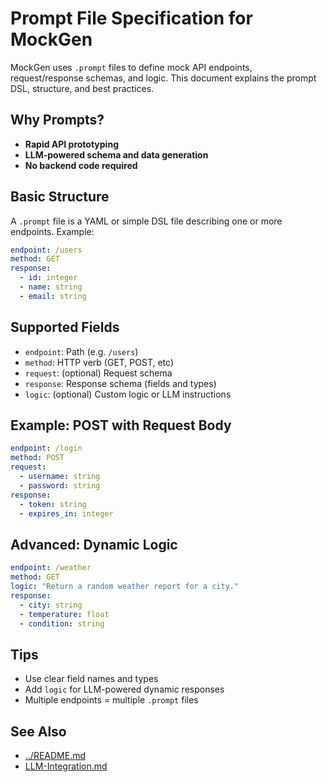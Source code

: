 # Prompt File Specification for MockGen

MockGen uses `.prompt` files to define mock API endpoints, request/response schemas, and logic. This document explains the prompt DSL, structure, and best practices.

## Why Prompts?

- **Rapid API prototyping**
- **LLM-powered schema and data generation**
- **No backend code required**

## Basic Structure

A `.prompt` file is a YAML or simple DSL file describing one or more endpoints. Example:

```yaml
endpoint: /users
method: GET
response:
  - id: integer
  - name: string
  - email: string
```

## Supported Fields

- `endpoint`: Path (e.g. `/users`)
- `method`: HTTP verb (GET, POST, etc)
- `request`: (optional) Request schema
- `response`: Response schema (fields and types)
- `logic`: (optional) Custom logic or LLM instructions

## Example: POST with Request Body

```yaml
endpoint: /login
method: POST
request:
  - username: string
  - password: string
response:
  - token: string
  - expires_in: integer
```

## Advanced: Dynamic Logic

```yaml
endpoint: /weather
method: GET
logic: "Return a random weather report for a city."
response:
  - city: string
  - temperature: float
  - condition: string
```

## Tips

- Use clear field names and types
- Add `logic` for LLM-powered dynamic responses
- Multiple endpoints = multiple `.prompt` files

## See Also

- [../README.md](../README.md)
- [LLM-Integration.md](LLM-Integration.md)
